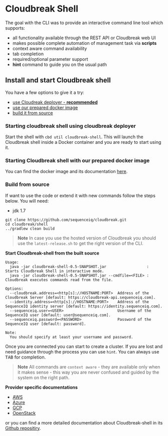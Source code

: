 # Cloudbreak Shell

The goal with the CLI was to provide an interactive command line tool which supports:

* all functionality available through the REST API or Cloudbreak web UI
* makes possible complete automation of management task via **scripts**
* context aware command availability
* tab completion
* required/optional parameter support
* **hint** command to guide you on the usual path

## Install and start Cloudbreak shell

You have a few options to give it a try:

- [use Cloudreak deployer - **recommended**](#deployer)
- [use our prepared docker image](#dockerimage)
- [build it from source](#fromsource)

<a name="deployer"></a>
### Starting cloudbreak shell using cloudbreak deployer

Start the shell with `cbd util cloudbreak-shell`. This will launch the Cloudbreak shell inside a Docker container and you are ready to start using it.

<a name="dockerimage"></a>
### Starting Cloudbreak shell with our prepared docker image

You can find the docker image and its documentation [here](https://github.com/sequenceiq/docker-cb-shell).

<a name="fromsource"></a>
### Build from source

If want to use the code or extend it with new commands follow the steps below. You will need:
- jdk 1.7

```
git clone https://github.com/sequenceiq/cloudbreak.git
cd cloudbreak/shell
../gradlew clean build
```

> **Note**
> In case you use the hosted version of Cloudbreak you should use the `latest-release.sh` to get the right version of the CLI.

**Start Cloudbreak-shell from the built source**

```
Usage:
  java -jar cloudbreak-shell-0.5-SNAPSHOT.jar                  : Starts Cloudbreak Shell in interactive mode.
  java -jar cloudbreak-shell-0.5-SNAPSHOT.jar --cmdfile=<FILE> : Cloudbreak executes commands read from the file.

Options:
  --cloudbreak.address=<http[s]://HOSTNAME:PORT>  Address of the Cloudbreak Server [default: https://cloudbreak-api.sequenceiq.com].
  --identity.address=<http[s]://HOSTNAME:PORT>    Address of the SequenceIQ identity server [default: https://identity.sequenceiq.com].
  --sequenceiq.user=<USER>                        Username of the SequenceIQ user [default: user@sequenceiq.com].
  --sequenceiq.password=<PASSWORD>                Password of the SequenceIQ user [default: password].

Note:
  You should specify at least your username and password.
```
Once you are connected you can start to create a cluster. If you are lost and need guidance through the process you can use `hint`. You can always use <kbd>TAB</kbd> for completion.

> **Note**
> All commands are `context aware` - they are available only when it makes sense - this way you are never confused and guided by the system on the right path.

**Provider specific documentations**

- [AWS](aws_cb_shell.md)
- [Azure](azure_cb_shell.md)
- [GCP](gcp_cb_shell.md)
- [OpenStack](openstack_cb_shell.md)

or you can find a more detailed documentation about Cloudbreak-shell in its [Github repositiry](https://github.com/sequenceiq/cloudbreak-shell).
